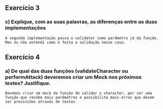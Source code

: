 ## Exercício 3
### c) Explique, com as suas palavras, as diferenças entre as duas implementações
```
A segunda implementação passa o validator como parâmetro já da função. Mas eu não entendi como é feita a validação nesse caso.
```

## Exercício 4
### a) De qual das duas funções (validateCharacter ou performAttack)  deveremos criar um Mock nos próximos testes? Justifique.
```
Devemos criar um mock da função de validar o character, por ser uma função que recebe mais parâmetros e possibilita mais erros que devem ser previnidos através de testes
```